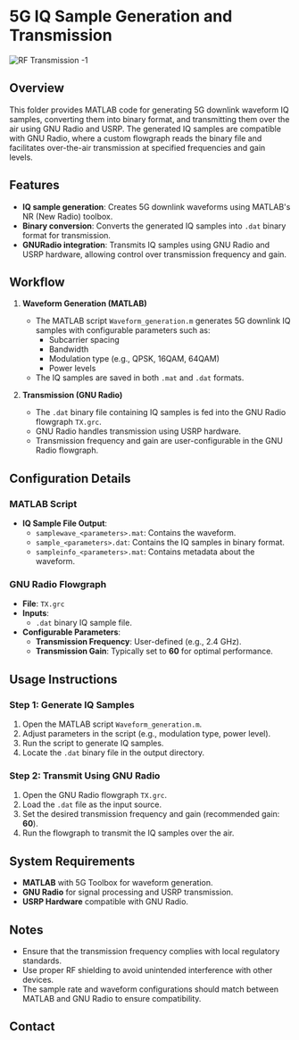 # 5G IQ Sample Generation and Transmission

![RF Transmission -1](https://github.com/user-attachments/assets/50082d77-6ea6-448a-b4a0-6e64b3273766)

## Overview
This folder provides MATLAB code for generating 5G downlink waveform IQ samples, converting them into binary format, and transmitting them over the air using GNU Radio and USRP. The generated IQ samples are compatible with GNU Radio, where a custom flowgraph reads the binary file and facilitates over-the-air transmission at specified frequencies and gain levels.

## Features
- **IQ sample generation**: Creates 5G downlink waveforms using MATLAB's NR (New Radio) toolbox.
- **Binary conversion**: Converts the generated IQ samples into `.dat` binary format for transmission.
- **GNURadio integration**: Transmits IQ samples using GNU Radio and USRP hardware, allowing control over transmission frequency and gain.

## Workflow
1. **Waveform Generation (MATLAB)**
   - The MATLAB script `Waveform_generation.m` generates 5G downlink IQ samples with configurable parameters such as:
     - Subcarrier spacing
     - Bandwidth
     - Modulation type (e.g., QPSK, 16QAM, 64QAM)
     - Power levels
   - The IQ samples are saved in both `.mat` and `.dat` formats.

2. **Transmission (GNU Radio)**
   - The `.dat` binary file containing IQ samples is fed into the GNU Radio flowgraph `TX.grc`.
   - GNU Radio handles transmission using USRP hardware.
   - Transmission frequency and gain are user-configurable in the GNU Radio flowgraph.

## Configuration Details
### MATLAB Script
- **IQ Sample File Output**:
  - `samplewave_<parameters>.mat`: Contains the waveform.
  - `sample_<parameters>.dat`: Contains the IQ samples in binary format.
  - `sampleinfo_<parameters>.mat`: Contains metadata about the waveform.

### GNU Radio Flowgraph
- **File**: `TX.grc`
- **Inputs**:
  - `.dat` binary IQ sample file.
- **Configurable Parameters**:
  - **Transmission Frequency**: User-defined (e.g., 2.4 GHz).
  - **Transmission Gain**: Typically set to **60** for optimal performance.

## Usage Instructions
### Step 1: Generate IQ Samples
1. Open the MATLAB script `Waveform_generation.m`.
2. Adjust parameters in the script (e.g., modulation type, power level).
3. Run the script to generate IQ samples.
4. Locate the `.dat` binary file in the output directory.

### Step 2: Transmit Using GNU Radio
1. Open the GNU Radio flowgraph `TX.grc`.
2. Load the `.dat` file as the input source.
3. Set the desired transmission frequency and gain (recommended gain: **60**).
4. Run the flowgraph to transmit the IQ samples over the air.

## System Requirements
- **MATLAB** with 5G Toolbox for waveform generation.
- **GNU Radio** for signal processing and USRP transmission.
- **USRP Hardware** compatible with GNU Radio.

## Notes
- Ensure that the transmission frequency complies with local regulatory standards.
- Use proper RF shielding to avoid unintended interference with other devices.
- The sample rate and waveform configurations should match between MATLAB and GNU Radio to ensure compatibility.

## Contact
